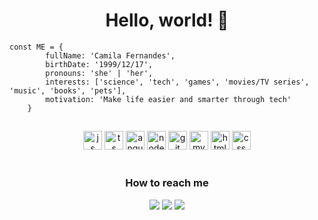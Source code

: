 <h1 align="center">Hello, world! 👋</h1>

``` 
const ME = {
        fullName: 'Camila Fernandes',
        birthDate: '1999/12/17',
        pronouns: 'she' | 'her',
        interests: ['science', 'tech', 'games', 'movies/TV series', 'music', 'books', 'pets'],
        motivation: 'Make life easier and smarter through tech'
    }
```
##
<div align="center">
        <img alt="js" heigth="20" width="30" src="https://cdn.jsdelivr.net/gh/devicons/devicon/icons/javascript/javascript-plain.svg" />
        <img alt="ts" heigth="20" width="30" src="https://cdn.jsdelivr.net/gh/devicons/devicon/icons/typescript/typescript-original.svg" />
        <img alt="angular" heigth="20" width="30" src="https://cdn.jsdelivr.net/gh/devicons/devicon/icons/angularjs/angularjs-plain.svg" />
        <img alt="nodejs" heigth="20" width="30" src="https://cdn.jsdelivr.net/gh/devicons/devicon/icons/nodejs/nodejs-original.svg" />
        <img alt="git" heigth="20" width="30" src="https://cdn.jsdelivr.net/gh/devicons/devicon/icons/git/git-original.svg" />
        <img alt="mysql" heigth="20" width="30" src="https://cdn.jsdelivr.net/gh/devicons/devicon/icons/mysql/mysql-original.svg" />
        <img alt="html" heigth="20" width="30" src="https://cdn.jsdelivr.net/gh/devicons/devicon/icons/html5/html5-original.svg" />
        <img alt="css" heigth="20" width="30" src="https://cdn.jsdelivr.net/gh/devicons/devicon/icons/css3/css3-original.svg" />
</div>
<br>
<h3 align="center">How to reach me</h3>
<div align="center">
  <a href="https://www.linkedin.com/in/camila-fernandes-411480195/" target="_blank"><img src="https://img.shields.io/badge/LinkedIn-0077B5?style=for-the-badge&logo=linkedin&logoColor=white"></a>
  <a href="https://t.me/CamFT" target="_blank"><img src="https://img.shields.io/badge/Telegram-2CA5E0?style=for-the-badge&logo=telegram&logoColor=white"></a>
  <a href="mailto: camila99pessoa@gmail.com" target="_blank"><img src="https://img.shields.io/badge/Gmail-D14836?style=for-the-badge&logo=gmail&logoColor=white"></a>
</div>


